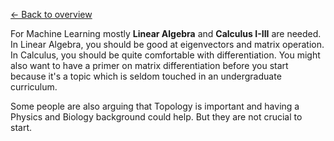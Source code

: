 [← Back to overview](../../../README.md)

For Machine Learning mostly **Linear Algebra** and **Calculus I-III** are needed. In Linear Algebra, you should be good at eigenvectors and matrix operation. In Calculus, you should be quite comfortable with differentiation. You might also want to have a primer on matrix differentiation before you start because it's a topic which is seldom touched in an undergraduate curriculum.

Some people are also arguing that Topology is important and having a Physics and Biology background could help. But they are not crucial to start.
